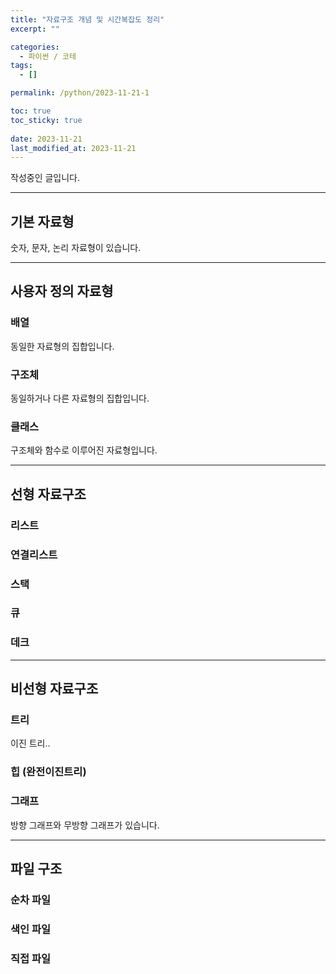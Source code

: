 ```yaml
---
title: "자료구조 개념 및 시간복잡도 정리"
excerpt: ""

categories:
  - 파이썬 / 코테
tags:
  - []

permalink: /python/2023-11-21-1

toc: true
toc_sticky: true
 
date: 2023-11-21
last_modified_at: 2023-11-21
---
```


작성중인 글입니다.

---

## 기본 자료형
숫자, 문자, 논리 자료형이 있습니다.

---

## 사용자 정의 자료형

### 배열
동일한 자료형의 집합입니다.


### 구조체
동일하거나 다른 자료형의 집합입니다.


### 클래스
구조체와 함수로 이루어진 자료형입니다.

---

## 선형 자료구조


### 리스트


### 연결리스트
 

### 스택


### 큐


### 데크


---

## 비선형 자료구조


### 트리
이진 트리..

### 힙 (완전이진트리)


### 그래프
방향 그래프와 무방향 그래프가 있습니다.

---

## 파일 구조


### 순차 파일


### 색인 파일


### 직접 파일
